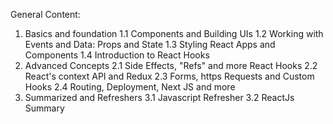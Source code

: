 General Content:

1. Basics and foundation
    1.1 Components and Building UIs
    1.2 Working with Events and Data: Props and State
    1.3 Styling React Apps and Components
    1.4 Introduction to React Hooks 
2. Advanced Concepts
    2.1 Side Effects, "Refs" and more React Hooks
    2.2 React's context API and Redux
    2.3 Forms, https Requests and Custom Hooks
    2.4 Routing, Deployment, Next JS and more
3. Summarized and Refreshers
    3.1 Javascript Refresher
    3.2 ReactJs Summary